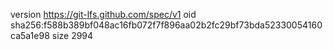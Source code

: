 version https://git-lfs.github.com/spec/v1
oid sha256:f588b389bf048ac16fb072f7f896aa02b2fc29bf73bda52330054160ca5a1e98
size 2994
